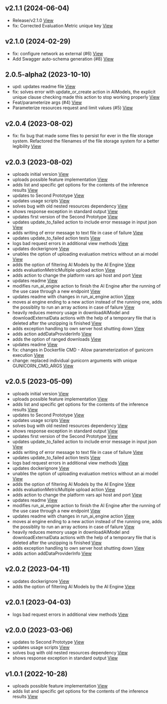 ## v2.1.1 (2024-06-04)

*  Release/v2.1.0 [View](git@gitlab-internal.bsc.es:datacentric-computing/incisive-project/incisive_platform_maas.git/commit/cd4e2652b187c1e21a3c08a6c936dfea9865e0c7)
*  fix: Corrected Evaluation Metric unique key [View](git@gitlab-internal.bsc.es:datacentric-computing/incisive-project/incisive_platform_maas.git/commit/0eac6857e5ea4f6dc9e3166232ae30db2dcd3f84)


## v2.1.0 (2024-02-29)

*  fix: configure network as external (#6) [View](git@gitlab-internal.bsc.es:datacentric-computing/incisive-project/incisive_platform_maas.git/commit/406f5927970550e7022a2b5f6e31c11a09dd0d39)
*  Add Swagger auto-schema generation (#8) [View](git@gitlab-internal.bsc.es:datacentric-computing/incisive-project/incisive_platform_maas.git/commit/6d449b84ffb46a50a302cd2704c08c8aeabae368)


## 2.0.5-alpha2 (2023-10-10)

*  upd: updates readme file [View](git@gitlab-internal.bsc.es:datacentric-computing/incisive-project/incisive_platform_maas.git/commit/ba52a16ba28da6ca7610aad3ce1a38431564ea4e)
*  fix: solves error with update_or_create action in AIModels, the explicit unique clause checking made this action to stop working properly [View](git@gitlab-internal.bsc.es:datacentric-computing/incisive-project/incisive_platform_maas.git/commit/bd1adb1296bdd992cc40f65087c6691b2304ecf7)
*  Feat/parameterize args (#4) [View](git@gitlab-internal.bsc.es:datacentric-computing/incisive-project/incisive_platform_maas.git/commit/f003eb9d09e14df5484830d1beb2f413b0db4c93)
*  Parameterize resources request and limit values (#5) [View](git@gitlab-internal.bsc.es:datacentric-computing/incisive-project/incisive_platform_maas.git/commit/02227eaf9b635ef794a23a3100cdd040117220a7)


## v2.0.4 (2023-08-02)

*  fix: fix bug that made some files to persist for ever in the file storage system. Refactored the filenames of the file storage system for a better legibility [View](git@gitlab-internal.bsc.es:datacentric-computing/incisive-project/incisive_platform_maas.git/commit/7f65cf0880ae543fad3f3a57f4d0026acd346eaf)


## v2.0.3 (2023-08-02)

*  uploads initial version [View](git@gitlab-internal.bsc.es:datacentric-computing/incisive-project/incisive_platform_maas.git/commit/e89493af7451b2a8aae13dda1575365fc8890278)
*  uploads possible feature implementation [View](git@gitlab-internal.bsc.es:datacentric-computing/incisive-project/incisive_platform_maas.git/commit/a66a07ed77eed22d7460565324342cd7ba468db7)
*  adds list and specific get options for the contents of the inference results [View](git@gitlab-internal.bsc.es:datacentric-computing/incisive-project/incisive_platform_maas.git/commit/bb24063d59014fb27d2ee6173011c70035b8846b)
*  updates to Second Prototype [View](git@gitlab-internal.bsc.es:datacentric-computing/incisive-project/incisive_platform_maas.git/commit/c7277010866c8b98326cf0f6990269ec898c03fe)
*  updates usage scripts [View](git@gitlab-internal.bsc.es:datacentric-computing/incisive-project/incisive_platform_maas.git/commit/eb863f69e9574999167443a7fb6671d8a5600085)
*  solves bug with old nested resources dependency [View](git@gitlab-internal.bsc.es:datacentric-computing/incisive-project/incisive_platform_maas.git/commit/c1d3f96481d9bafc085f2ecfe061745b9c87e2de)
*  shows response exception in standard output [View](git@gitlab-internal.bsc.es:datacentric-computing/incisive-project/incisive_platform_maas.git/commit/a49241d70b0c4a2ddf5c44ff5afcef6a31a52efb)
*  updates first version of the Second Prototype [View](git@gitlab-internal.bsc.es:datacentric-computing/incisive-project/incisive_platform_maas.git/commit/2869e5756b8c74317c6d0ed38e0c67f683ead549)
*  updates update_to_failed action to include error message in input json [View](git@gitlab-internal.bsc.es:datacentric-computing/incisive-project/incisive_platform_maas.git/commit/67b4d147b42a04dcc5f751475858ef889a73421c)
*  adds writing of error message to text file in case of failure [View](git@gitlab-internal.bsc.es:datacentric-computing/incisive-project/incisive_platform_maas.git/commit/f6254554c79a1bdd2dff7dd2865d08574470633f)
*  updates update_to_failed action tests [View](git@gitlab-internal.bsc.es:datacentric-computing/incisive-project/incisive_platform_maas.git/commit/fb3957663e77e5f68ccc351097651877c2544b30)
*  logs bad request errors in additional view methods [View](git@gitlab-internal.bsc.es:datacentric-computing/incisive-project/incisive_platform_maas.git/commit/c08423e1329e9365dfe3b3d60ea56b708f31c2e6)
*  updates dockerignore [View](git@gitlab-internal.bsc.es:datacentric-computing/incisive-project/incisive_platform_maas.git/commit/0e50e5fa83c3770c26bb5b20fdead23ef10ad077)
*  unables the option of uploading evaluation metrics without an ai model [View](git@gitlab-internal.bsc.es:datacentric-computing/incisive-project/incisive_platform_maas.git/commit/aa1472f803d10030fffd176e85e039a6a6d4084c)
*  adds the option of filtering AI Models by the AI Engine [View](git@gitlab-internal.bsc.es:datacentric-computing/incisive-project/incisive_platform_maas.git/commit/d3a40211700c7bd97b12f93f9fd9b2d0dc4046b2)
*  adds evaluationMetricMultiple upload action [View](git@gitlab-internal.bsc.es:datacentric-computing/incisive-project/incisive_platform_maas.git/commit/434b38f972336bfe19e88e2aef2359a768954ff6)
*  adds action to change the platform vars api host and port [View](git@gitlab-internal.bsc.es:datacentric-computing/incisive-project/incisive_platform_maas.git/commit/b87cbde7a8e0185bcf17b404a42a85e0f1a6ad76)
*  updates readme [View](git@gitlab-internal.bsc.es:datacentric-computing/incisive-project/incisive_platform_maas.git/commit/c12a796548bacd6e67c364d7db990cde0ce5066d)
*  modifies run_ai_engine action to finish the AI Engine after the running of the use case through a new endpoint [View](git@gitlab-internal.bsc.es:datacentric-computing/incisive-project/incisive_platform_maas.git/commit/fc3dd29d39ebc7e2dc89acadd89f6bd739a006a4)
*  updates readme with changes in run_ai_engine action [View](git@gitlab-internal.bsc.es:datacentric-computing/incisive-project/incisive_platform_maas.git/commit/96bc2b2dd2da8f5bf7931dffb502d457848a2ee8)
*  moves ai engine ending to a new action instead of the running one, adds the possiblity to run an array actions in case of failure [View](git@gitlab-internal.bsc.es:datacentric-computing/incisive-project/incisive_platform_maas.git/commit/5406d7618b52ce343dea6233b0b1df69d4f6df55)
*  heavily reduces memory usage in downloadAIModel and downloadExternalData actions with the help of a temporary file that is deleted after the unzipping is finished [View](git@gitlab-internal.bsc.es:datacentric-computing/incisive-project/incisive_platform_maas.git/commit/aa0715e6abe5dd7366fbf65538a836624f44fa7d)
*  adds exception handling to own server host shutting down [View](git@gitlab-internal.bsc.es:datacentric-computing/incisive-project/incisive_platform_maas.git/commit/133b3c67ad32f0f4538391a884610ae6a0f613c9)
*  adds action addDataProviderInfo [View](git@gitlab-internal.bsc.es:datacentric-computing/incisive-project/incisive_platform_maas.git/commit/3fb84a77b4bc9c30dce982afb53eeae0c96fad7e)
*  adds the option of ranged downloads [View](git@gitlab-internal.bsc.es:datacentric-computing/incisive-project/incisive_platform_maas.git/commit/9264605b3073718143d00ab4a0afd846190166ec)
*  updates readme [View](git@gitlab-internal.bsc.es:datacentric-computing/incisive-project/incisive_platform_maas.git/commit/d8577511f745d9496fba58c0393c062ea6e4aeb8)
*  fix: changes in Dockerfile CMD - Allow parameterization of gunicorn execution [View](git@gitlab-internal.bsc.es:datacentric-computing/incisive-project/incisive_platform_maas.git/commit/938ea8a55f2970f13bf31a371facdfc0502b078e)
*  change: replaced individual gunicorn arguments with unique GUNICORN_CMD_ARGS [View](git@gitlab-internal.bsc.es:datacentric-computing/incisive-project/incisive_platform_maas.git/commit/ede02ed182b017e4a3939c7025d7bb183ea5591a)


## v2.0.5 (2023-05-09)

*  uploads initial version [View](git@gitlab-internal.bsc.es:datacentric-computing/incisive-project/incisive_platform_maas.git/commit/e89493af7451b2a8aae13dda1575365fc8890278)
*  uploads possible feature implementation [View](git@gitlab-internal.bsc.es:datacentric-computing/incisive-project/incisive_platform_maas.git/commit/a66a07ed77eed22d7460565324342cd7ba468db7)
*  adds list and specific get options for the contents of the inference results [View](git@gitlab-internal.bsc.es:datacentric-computing/incisive-project/incisive_platform_maas.git/commit/bb24063d59014fb27d2ee6173011c70035b8846b)
*  updates to Second Prototype [View](git@gitlab-internal.bsc.es:datacentric-computing/incisive-project/incisive_platform_maas.git/commit/c7277010866c8b98326cf0f6990269ec898c03fe)
*  updates usage scripts [View](git@gitlab-internal.bsc.es:datacentric-computing/incisive-project/incisive_platform_maas.git/commit/eb863f69e9574999167443a7fb6671d8a5600085)
*  solves bug with old nested resources dependency [View](git@gitlab-internal.bsc.es:datacentric-computing/incisive-project/incisive_platform_maas.git/commit/c1d3f96481d9bafc085f2ecfe061745b9c87e2de)
*  shows response exception in standard output [View](git@gitlab-internal.bsc.es:datacentric-computing/incisive-project/incisive_platform_maas.git/commit/a49241d70b0c4a2ddf5c44ff5afcef6a31a52efb)
*  updates first version of the Second Prototype [View](git@gitlab-internal.bsc.es:datacentric-computing/incisive-project/incisive_platform_maas.git/commit/2869e5756b8c74317c6d0ed38e0c67f683ead549)
*  updates update_to_failed action to include error message in input json [View](git@gitlab-internal.bsc.es:datacentric-computing/incisive-project/incisive_platform_maas.git/commit/67b4d147b42a04dcc5f751475858ef889a73421c)
*  adds writing of error message to text file in case of failure [View](git@gitlab-internal.bsc.es:datacentric-computing/incisive-project/incisive_platform_maas.git/commit/f6254554c79a1bdd2dff7dd2865d08574470633f)
*  updates update_to_failed action tests [View](git@gitlab-internal.bsc.es:datacentric-computing/incisive-project/incisive_platform_maas.git/commit/fb3957663e77e5f68ccc351097651877c2544b30)
*  logs bad request errors in additional view methods [View](git@gitlab-internal.bsc.es:datacentric-computing/incisive-project/incisive_platform_maas.git/commit/c08423e1329e9365dfe3b3d60ea56b708f31c2e6)
*  updates dockerignore [View](git@gitlab-internal.bsc.es:datacentric-computing/incisive-project/incisive_platform_maas.git/commit/0e50e5fa83c3770c26bb5b20fdead23ef10ad077)
*  unables the option of uploading evaluation metrics without an ai model [View](git@gitlab-internal.bsc.es:datacentric-computing/incisive-project/incisive_platform_maas.git/commit/aa1472f803d10030fffd176e85e039a6a6d4084c)
*  adds the option of filtering AI Models by the AI Engine [View](git@gitlab-internal.bsc.es:datacentric-computing/incisive-project/incisive_platform_maas.git/commit/d3a40211700c7bd97b12f93f9fd9b2d0dc4046b2)
*  adds evaluationMetricMultiple upload action [View](git@gitlab-internal.bsc.es:datacentric-computing/incisive-project/incisive_platform_maas.git/commit/434b38f972336bfe19e88e2aef2359a768954ff6)
*  adds action to change the platform vars api host and port [View](git@gitlab-internal.bsc.es:datacentric-computing/incisive-project/incisive_platform_maas.git/commit/b87cbde7a8e0185bcf17b404a42a85e0f1a6ad76)
*  updates readme [View](git@gitlab-internal.bsc.es:datacentric-computing/incisive-project/incisive_platform_maas.git/commit/c12a796548bacd6e67c364d7db990cde0ce5066d)
*  modifies run_ai_engine action to finish the AI Engine after the running of the use case through a new endpoint [View](git@gitlab-internal.bsc.es:datacentric-computing/incisive-project/incisive_platform_maas.git/commit/fc3dd29d39ebc7e2dc89acadd89f6bd739a006a4)
*  updates readme with changes in run_ai_engine action [View](git@gitlab-internal.bsc.es:datacentric-computing/incisive-project/incisive_platform_maas.git/commit/96bc2b2dd2da8f5bf7931dffb502d457848a2ee8)
*  moves ai engine ending to a new action instead of the running one, adds the possiblity to run an array actions in case of failure [View](git@gitlab-internal.bsc.es:datacentric-computing/incisive-project/incisive_platform_maas.git/commit/5406d7618b52ce343dea6233b0b1df69d4f6df55)
*  heavily reduces memory usage in downloadAIModel and downloadExternalData actions with the help of a temporary file that is deleted after the unzipping is finished [View](git@gitlab-internal.bsc.es:datacentric-computing/incisive-project/incisive_platform_maas.git/commit/aa0715e6abe5dd7366fbf65538a836624f44fa7d)
*  adds exception handling to own server host shutting down [View](git@gitlab-internal.bsc.es:datacentric-computing/incisive-project/incisive_platform_maas.git/commit/133b3c67ad32f0f4538391a884610ae6a0f613c9)
*  adds action addDataProviderInfo [View](git@gitlab-internal.bsc.es:datacentric-computing/incisive-project/incisive_platform_maas.git/commit/3fb84a77b4bc9c30dce982afb53eeae0c96fad7e)


## v2.0.2 (2023-04-11)

*  updates dockerignore [View](git@gitlab-internal.bsc.es:datacentric-computing/incisive-project/incisive_platform_maas.git/commit/0e50e5fa83c3770c26bb5b20fdead23ef10ad077)
*  adds the option of filtering AI Models by the AI Engine [View](git@gitlab-internal.bsc.es:datacentric-computing/incisive-project/incisive_platform_maas.git/commit/d3a40211700c7bd97b12f93f9fd9b2d0dc4046b2)


## v2.0.1 (2023-04-03)

*  logs bad request errors in additional view methods [View](git@gitlab-internal.bsc.es:datacentric-computing/incisive-project/incisive_platform_maas.git/commit/c08423e1329e9365dfe3b3d60ea56b708f31c2e6)


## v2.0.0 (2023-03-06)

*  updates to Second Prototype [View](git@gitlab-internal.bsc.es:datacentric-computing/incisive-project/incisive_platform_maas.git/commit/c7277010866c8b98326cf0f6990269ec898c03fe)
*  updates usage scripts [View](git@gitlab-internal.bsc.es:datacentric-computing/incisive-project/incisive_platform_maas.git/commit/eb863f69e9574999167443a7fb6671d8a5600085)
*  solves bug with old nested resources dependency [View](git@gitlab-internal.bsc.es:datacentric-computing/incisive-project/incisive_platform_maas.git/commit/c1d3f96481d9bafc085f2ecfe061745b9c87e2de)
*  shows response exception in standard output [View](git@gitlab-internal.bsc.es:datacentric-computing/incisive-project/incisive_platform_maas.git/commit/a49241d70b0c4a2ddf5c44ff5afcef6a31a52efb)


## v1.0.1 (2022-10-28)

*  uploads possible feature implementation [View](git@gitlab-internal.bsc.es:datacentric-computing/incisive-project/incisive_platform_maas.git/commit/a66a07ed77eed22d7460565324342cd7ba468db7)
*  adds list and specific get options for the contents of the inference results [View](git@gitlab-internal.bsc.es:datacentric-computing/incisive-project/incisive_platform_maas.git/commit/bb24063d59014fb27d2ee6173011c70035b8846b)


